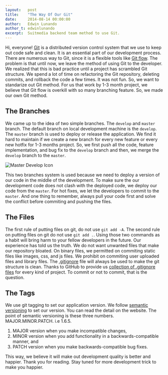 ```yaml
---
layout:   post
title:    "The Way Of Our Git"
date:     2014-08-14 00:00:00
author:   Edwin Lunando
author_t: edwinlunando
excerpt:  Suitmedia backend team method to use Git.
---
```


Hi, everyone! [Git][git] is a distributed version control system that we use to keep out code safe and clean. It is an essential part of our development process. There are numerous way to Git, since it is a flexible tools like [Git flow][git-flow]. The problem is that until now, we leave the method of using Git to the developer. We realized that this is bad practice until a project has scrambled Git structure. We spend a lot of time on refactoring the Git repository, deleting commits, and rollback the code a few times. It was not fun. So, we want to standarize out Git method. For us that work by 1-3 month project, we believe that Git flow is overkill with so many branching feature. So, we made our own Git method.

## The Branches ##

We came up to the idea of two simple branches. The `develop` and `master` branch. The default branch on local development machine is the `develop`. The `master` branch is used to deploy or release the application. We find it hard to maintain if we create a new branch for every new feature or every new hotfix for 1-3 months project. So, we first push all the code, feature implementation, and bug fix to the `develop` branch and then, we merge the `develop` branch to the `master`.

![Master Develop Icon][master-develop]

This two branches system is used because we need to deploy a version of our code in the middle of the development. To make sure the our development code does not clash with the deployed code, we deploy our code from the `master`. For hot fixes, we let the developers to commit to the `master`. And one thing to remember, always pull your code first and solve the conflict before commiting and pushing the files.

## The Files ##

The first rule of putting files on git, do not use `git add -A`. The second rule on putting files on git do not use `git add .`. Using those two commands as a habit will bring harm to your fellow developers in the future. Our experience has told us the truth. We do not want unwanted files that make our repository bloated. On binary files, we permitted on commiting static files like images, css, and js files. We prohibit on commiting user uploaded files and library files. The [.gitignore][gitignore] file will always be used to make the git structure is clean. Thanks to GitHub to provide us [collection of .gitignore files][github-gitignore] for every kind of project. To commit or not to commit, that is the question.

## The Tags ##

We use git tagging to set our application version. We follow [semantic versioning][semver] to set our version. You can read the detail on the website. The point of semantic versioning is these three numbers. MAJOR.MINOR.PATCH. i.e 1.6.5.

1. MAJOR version when you make incompatible changes,
2. MINOR version when you add functionality in a backwards-compatible manner, and
3. PATCH version when you make backwards-compatible bug fixes.

This way, we believe it will make out development quality is better and happier. Thank you for reading. Stay tuned for more development trick to make you happier.

[git]: http://git-scm.com/
[git-flow]: http://nvie.com/posts/a-successful-git-branching-model/
[master-develop]: http://nvie.com/img/2009/12/bm002.png
[gitignore]: http://git-scm.com/docs/gitignore
[github-gitignore]: https://github.com/github/gitignore
[semver]: http://semver.org/
